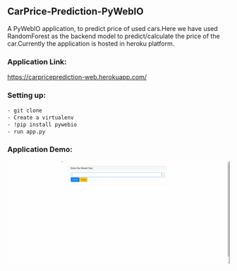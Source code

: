 ## CarPrice-Prediction-PyWebIO

A PyWebIO application, to predict price of used cars.Here we have used RandomForest as the backend model to predict/calculate the price of the car.Currently the application is hosted in heroku platform.

### Application Link:
https://carpriceprediction-web.herokuapp.com/

### Setting up:
```
- git clone 
- Create a virtualenv
- !pip install pywebio
- run app.py
```  
### Application Demo:
<img src="screenrecording.gif">
